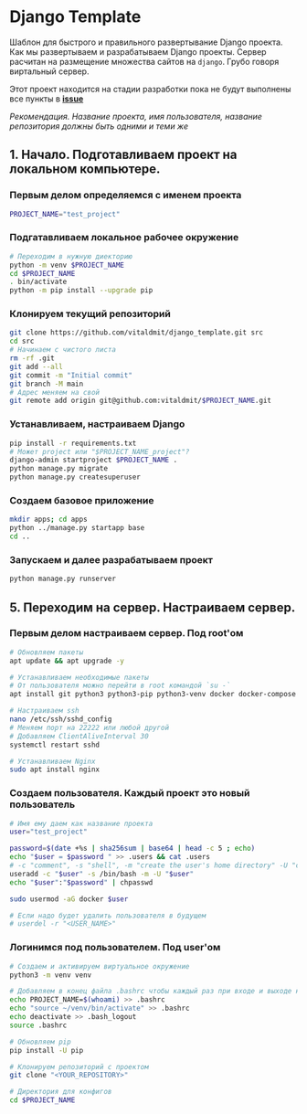 # Django Template
Шаблон для быстрого и правильного развертывание Django проекта. Как мы развертываем и разрабатываем Django проекты. Сервер расчитан на размещение множества сайтов на `django`. Грубо говоря виртальный сервер.

Этот проект находится на стадии разработки пока не будут выполнены все пункты в [**issue**](https://github.com/vitaldmit/django_template/issues/1)

*Рекомендация. Название проекта, имя пользователя, название репозитория должны быть одними и теми же*

## 1. Начало. Подготавливаем проект на локальном компьютере.
### Первым делом определяемся с именем проекта
```bash
PROJECT_NAME="test_project"
```


### Подгатавливаем локальное рабочее окружение
```bash
# Переходим в нужную диекторию
python -m venv $PROJECT_NAME
cd $PROJECT_NAME
. bin/activate
python -m pip install --upgrade pip
```


### Клонируем текущий репозиторий
```bash
git clone https://github.com/vitaldmit/django_template.git src
cd src
# Начинаем с чистого листа
rm -rf .git
git add --all
git commit -m "Initial commit"
git branch -M main
# Адрес меняем на свой
git remote add origin git@github.com:vitaldmit/$PROJECT_NAME.git
```

### Устанавливаем, настраиваем Django
```bash
pip install -r requirements.txt
# Может project или "$PROJECT_NAME_project"?
django-admin startproject $PROJECT_NAME .
python manage.py migrate
python manage.py createsuperuser
```


### Создаем базовое приложение
```bash
mkdir apps; cd apps
python ../manage.py startapp base
cd ..
```


### Запускаем и далее разрабатываем проект
```bash
python manage.py runserver
```


## 5. Переходим на сервер. Настраиваем сервер.
### Первым делом настраиваем сервер. Под root'ом
```bash
# Обновляем пакеты
apt update && apt upgrade -y

# Устанавливаем необходимые пакеты
# От пользователя можно перейти в root командой `su -`
apt install git python3 python3-pip python3-venv docker docker-compose -y

# Настраиваем ssh
nano /etc/ssh/sshd_config
# Меняем порт на 22222 или любой другой
# Добавляем ClientAliveInterval 30
systemctl restart sshd

# Устанавливаем Nginx
sudo apt install nginx
```

### Создаем пользователя. Каждый проект это новый пользователь
```bash
# Имя ему даем как название проекта
user="test_project"
```

```bash
password=$(date +%s | sha256sum | base64 | head -c 5 ; echo)
echo "$user = $password " >> .users && cat .users
# -c "comment", -s "shell", -m "create the user's home directory" -U "create a group with the same name as the user", 
useradd -c "$user" -s /bin/bash -m -U "$user"
echo "$user":"$password" | chpasswd

sudo usermod -aG docker $user

# Если надо будет удалить пользователя в будущем
# userdel -r "<USER_NAME>"
```


### Логинимся под пользователем. Под user'ом
```bash
# Создаем и активируем виртуальное окружение
python3 -m venv venv

# Добавляем в конец файла .bashrc чтобы каждый раз при входе и выходе не набирать команды
echo PROJECT_NAME=$(whoami) >> .bashrc
echo "source ~/venv/bin/activate" >> .bashrc
echo deactivate >> .bash_logout
source .bashrc

# Обновляем pip
pip install -U pip
```

```bash
# Клонируем репозиторий с проектом
git clone "<YOUR_REPOSITORY>"
```

```bash
# Директория для конфигов
cd $PROJECT_NAME
```